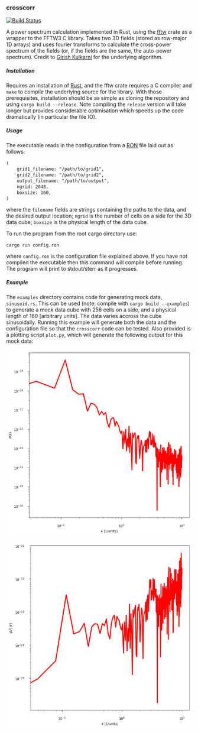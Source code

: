 ### crosscorr
[![Build Status](https://travis-ci.com/lewis-weinberger/crosscorr.svg?token=8y51CrY5osH9tmS8LkNZ&branch=master)](https://travis-ci.com/lewis-weinberger/crosscorr)

A power spectrum calculation implemented in Rust, using the [fftw](https://github.com/rust-math/fftw) crate as a 
wrapper to the FFTW3 C library. Takes two 3D fields (stored as row-major 1D
arrays) and uses fourier transforms to calculate the cross-power spectrum of the
fields (or, if the fields are the same, the auto-power spectrum). Credit to 
[Girish Kulkarni](https://github.com/gkulkarni) for the underlying algorithm.

##### Installation
Requires an installation of [Rust](https://www.rust-lang.org/tools/install), and 
the fftw crate requires a C compiler and `make` to compile the underlying source
for the library. With those prerequisites, installation should be as simple as
cloning the repository and using `cargo build --release`. Note compiling the 
`release` version will take longer but provides considerable optimisation which
speeds up the code dramatically (in particular the file IO).

##### Usage
The executable reads in the configuration from a 
[RON](https://github.com/ron-rs/ron) file laid out as follows:

```
(
    grid1_filename: "/path/to/grid1",
    grid2_filename: "/path/to/grid2",
    output_filename: "/path/to/output",
    ngrid: 2048,
    boxsize: 160,
)
```

where the `filename` fields are strings containing the paths to the data, and 
the desired output location; `ngrid` is the number of cells on a side for the
3D data cube; `boxsize` is the physical length of the data cube.

To run the program from the root cargo directory use:

```
cargo run config.ron
```

where `config.ron` is the configuration file explained above. If you have not
compiled the executable then this command will compile before running. The
program will print to stdout/sterr as it progresses.

##### Example
The `examples` directory contains code for generating mock data, `sinusoid.rs`.
This can be used (note: compile with `cargo build --examples`) to generate a
mock data cube with 256 cells on a side, and a physical length of 160 [arbitrary
units]. The data varies accross the cube sinusoidally. Running this example
will generate both the data and the configuration file so that the `crosscorr`
code can be tested. Also provided is a plotting script `plot.py`, which will
generate the following output for this mock data:

![Plot 1](/examples/crosscorr_1.png)

![Plot 2](/examples/crosscorr_2.png)
